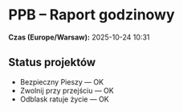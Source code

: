 # PPB – Raport godzinowy
**Czas (Europe/Warsaw):** 2025-10-24 10:31

## Status projektów
- Bezpieczny Pieszy — OK
- Zwolnij przy przejściu — OK
- Odblask ratuje życie — OK

